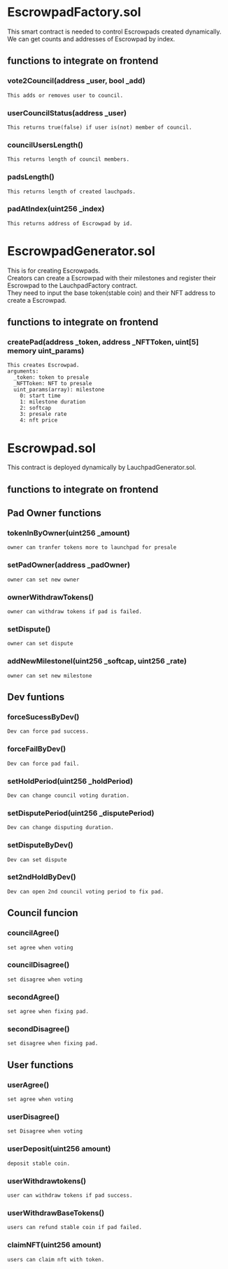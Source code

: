 # EscrowpadFactory.sol

This smart contract is needed to control Escrowpads created dynamically.
We can get counts and addresses of Escrowpad by index.

  ## functions to integrate on frontend

  ### vote2Council(address _user, bool _add)
    This adds or removes user to council. 
  ### userCouncilStatus(address _user)
    This returns true(false) if user is(not) member of council.
  ### councilUsersLength()
    This returns length of council members.
  ### padsLength()
    This returns length of created lauchpads.
  ### padAtIndex(uint256 _index)
    This returns address of Escrowpad by id.
  

# EscrowpadGenerator.sol

This is for creating Escrowpads.  
Creators can create a Escrowpad with their milestones and register their Escrowpad to the LauchpadFactory contract.  
They need to input the base token(stable coin) and their NFT address to create a Escrowpad.  

  ## functions to integrate on frontend

  ### createPad(address _token, address _NFTToken, uint[5] memory uint_params)
    This creates Escrowpad.
    arguments:
      _token: token to presale
      _NFTToken: NFT to presale
      uint_params(array): milestone
        0: start time
        1: milestone duration
        2: softcap
        3: presale rate
        4: nft price

# Escrowpad.sol

This contract is deployed dynamically by LauchpadGenerator.sol.  

  ## functions to integrate on frontend
  
  ## Pad Owner functions

  ### tokenInByOwner(uint256 _amount)
    owner can tranfer tokens more to launchpad for presale
  ### setPadOwner(address _padOwner)
    owner can set new owner
  ### ownerWithdrawTokens()
    owner can withdraw tokens if pad is failed.
  ### setDispute()
    owner can set dispute
  ### addNewMilestoneI(uint256 _softcap, uint256 _rate)
    owner can set new milestone
  

  ## Dev funtions

  ### forceSucessByDev()
    Dev can force pad success.
  ### forceFailByDev()
    Dev can force pad fail.
  ### setHoldPeriod(uint256 _holdPeriod)
    Dev can change council voting duration.
  ### setDisputePeriod(uint256 _disputePeriod)
    Dev can change disputing duration.
  ### setDisputeByDev()
    Dev can set dispute
  ### set2ndHoldByDev()
    Dev can open 2nd council voting period to fix pad.


  
  ## Council funcion

  ### councilAgree()
    set agree when voting
  ### councilDisagree()
    set disagree when voting
  ### secondAgree()
    set agree when fixing pad.
  ### secondDisagree()
    set disagree when fixing pad.
  

  ## User functions

  ### userAgree()
    set agree when voting
  ### userDisagree()
    set Disagree when voting
  ### userDeposit(uint256 amount)
    deposit stable coin.
  ### userWithdrawtokens()
    user can withdraw tokens if pad success.
  ### userWithdrawBaseTokens()
    users can refund stable coin if pad failed.
  ### claimNFT(uint256 amount)
    users can claim nft with token.


